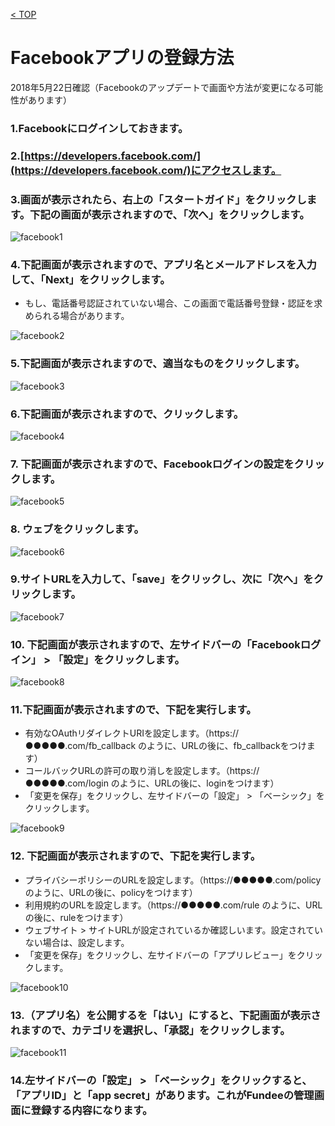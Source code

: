 [< TOP](/README.md)

# Facebookアプリの登録方法
2018年5月22日確認（Facebookのアップデートで画面や方法が変更になる可能性があります）

### 1.Facebookにログインしておきます。
### 2.[https://developers.facebook.com/](https://developers.facebook.com/)にアクセスします。
### 3.画面が表示されたら、右上の「スタートガイド」をクリックします。下記の画面が表示されますので、「次へ」をクリックします。
![facebook1](https://user-images.githubusercontent.com/28310715/40358439-374a3066-5dfa-11e8-93b9-715981d29940.png)

### 4.下記画面が表示されますので、アプリ名とメールアドレスを入力して、「Next」をクリックします。
- もし、電話番号認証されていない場合、この画面で電話番号登録・認証を求められる場合があります。

![facebook2](https://user-images.githubusercontent.com/28310715/40358449-41712950-5dfa-11e8-96e7-fbc257b1b2d4.png)

### 5.下記画面が表示されますので、適当なものをクリックします。
![facebook3](https://user-images.githubusercontent.com/28310715/40358461-4a280622-5dfa-11e8-94c9-f4f43c69b24e.png)

### 6.下記画面が表示されますので、クリックします。
![facebook4](https://user-images.githubusercontent.com/28310715/40358478-589f1e98-5dfa-11e8-8817-807c9ad4835a.png)
### 7. 下記画面が表示されますので、Facebookログインの設定をクリックします。
![facebook5](https://user-images.githubusercontent.com/28310715/40358602-c3269336-5dfa-11e8-99b6-12d2385d4811.png)
### 8. ウェブをクリックします。
![facebook6](https://user-images.githubusercontent.com/28310715/40358651-ec189c80-5dfa-11e8-80a2-12ea1d6f6e69.png)
### 9.サイトURLを入力して、「save」をクリックし、次に「次へ」をクリックします。
![facebook7](https://user-images.githubusercontent.com/28310715/40358729-39c79a80-5dfb-11e8-8a3f-c866c4d950fb.png)
### 10. 下記画面が表示されますので、左サイドバーの「Facebookログイン」 > 「設定」をクリックします。
![facebook8](https://user-images.githubusercontent.com/28310715/40358836-91c8d96a-5dfb-11e8-9d9e-9bd7e29848d8.png)
### 11.下記画面が表示されますので、下記を実行します。
- 有効なOAuthリダイレクトURIを設定します。（https://●●●●●.com/fb_callback のように、URLの後に、fb_callbackをつけます）
- コールバックURLの許可の取り消しを設定します。（https://●●●●●.com/login のように、URLの後に、loginをつけます）
- 「変更を保存」をクリックし、左サイドバーの「設定」 > 「ベーシック」をクリックします。

![facebook9](https://user-images.githubusercontent.com/28310715/40359158-ab4a9166-5dfc-11e8-9217-11e3a7153c36.png)

### 12. 下記画面が表示されますので、下記を実行します。
- プライバシーポリシーのURLを設定します。（https://●●●●●.com/policy のように、URLの後に、policyをつけます）
- 利用規約のURLを設定します。（https://●●●●●.com/rule のように、URLの後に、ruleをつけます）
- ウェブサイト > サイトURLが設定されているか確認しいます。設定されていない場合は、設定します。
- 「変更を保存」をクリックし、左サイドバーの「アプリレビュー」をクリックします。

![facebook10](https://user-images.githubusercontent.com/28310715/40359422-ab21d734-5dfd-11e8-8b23-a5e8914ed4b0.png)

### 13.（アプリ名）を公開するを「はい」にすると、下記画面が表示されますので、カテゴリを選択し、「承認」をクリックします。
![facebook11](https://user-images.githubusercontent.com/28310715/40359463-cc4ad884-5dfd-11e8-8f4f-1110aad2a700.png)

### 14.左サイドバーの「設定」 > 「ベーシック」をクリックすると、「アプリID」と「app secret」があります。これがFundeeの管理画面に登録する内容になります。


